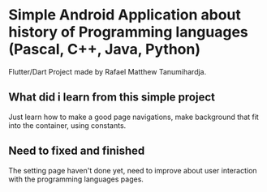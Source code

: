 # Simple Android Application about history of Programming languages (Pascal, C++, Java, Python)

Flutter/Dart Project made by Rafael Matthew Tanumihardja.

## What did i learn from this simple project

Just learn how to make a good page navigations, make background that fit into the container, using constants.

## Need to fixed and finished

The setting page haven't done yet, need to improve about user interaction with the programming languages pages.


